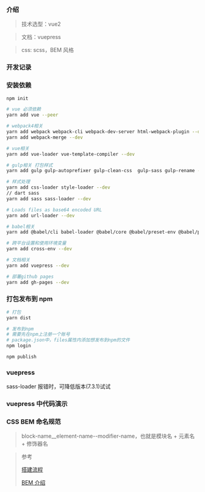 ### 介绍

> 技术选型：vue2

> 文档：vuepress

> css: scss，BEM 风格

### 开发记录

### 安装依赖

```bash
npm init

# vue 必须依赖
yarn add vue --peer

# webpack4相关
yarn add webpack webpack-cli webpack-dev-server html-webpack-plugin --dev
yarn add webpack-merge --dev

# vue相关
yarn add vue-loader vue-template-compiler --dev

# gulp相关 打包样式
yarn add gulp gulp-autoprefixer gulp-clean-css  gulp-sass gulp-rename --dev

# 样式处理
yarn add css-loader style-loader --dev
// dart sass
yarn add sass sass-loader --dev

# Loads files as base64 encoded URL
yarn add url-loader --dev

# babel相关
yarn add @babel/cli babel-loader @babel/core @babel/preset-env @babel/plugin-transform-runtime --dev

# 跨平台设置和使用环境变量
yarn add cross-env --dev

# 文档相关
yarn add vuepress --dev

# 部署github pages
yarn add gh-pages --dev
```

### 打包发布到 npm

```bash
# 打包
yarn dist

# 发布到npm
# 需要先在npm上注册一个账号
# package.json中，files属性内添加想发布到npm的文件
npm login

npm publish
```

### vuepress

sass-loader 报错时，可降低版本(7.3.1)试试

### vuepress 中代码演示

### CSS BEM 命名规范

> block-name\_\_element-name--modifier-name，也就是模块名 + 元素名 + 修饰器名

> 参考
>
> [搭建流程](https://juejin.cn/post/6844903929633849357#heading-6)
>
> [BEM 介绍](https://www.jianshu.com/p/1c0b77f30ec0)
